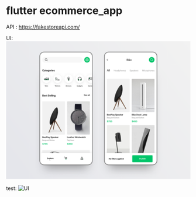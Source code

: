 # flutter ecommerce_app

API : <https://fakestoreapi.com/>

UI:
![UI](/ui.png)

test:
![UI](/test_ui.gif)

